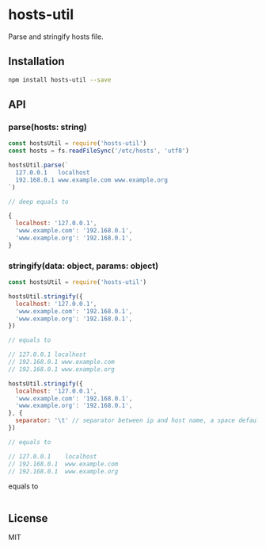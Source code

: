 # hosts-util

Parse and stringify hosts file.

## Installation

```sh
npm install hosts-util --save
```

## API

### parse(hosts: string)

```js
const hostsUtil = require('hosts-util')
const hosts = fs.readFileSync('/etc/hosts', 'utf8')

hostsUtil.parse(`
  127.0.0.1   localhost
  192.168.0.1 www.example.com www.example.org
`)

// deep equals to

{
  localhost: '127.0.0.1',
  'www.example.com': '192.168.0.1',
  'www.example.org': '192.168.0.1',
}
```

### stringify(data: object, params: object)

```js
const hostsUtil = require('hosts-util')

hostsUtil.stringify({
  localhost: '127.0.0.1',
  'www.example.com': '192.168.0.1',
  'www.example.org': '192.168.0.1',
})

// equals to

// 127.0.0.1 localhost
// 192.168.0.1 www.example.com
// 192.168.0.1 www.example.org

hostsUtil.stringify({
  localhost: '127.0.0.1',
  'www.example.com': '192.168.0.1',
  'www.example.org': '192.168.0.1',
}, {
  separator: '\t' // separator between ip and host name, a space default
})

// equals to

// 127.0.0.1	localhost
// 192.168.0.1	www.example.com
// 192.168.0.1	www.example.org
```

equals to

```js
```

## License

MIT
